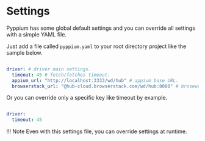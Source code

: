 # Settings

Pyppium has some global default settings and you can override all settings with a simple YAML file.

Just add a file called `pyppium.yaml` to your root directory project like the sample below.

```yaml

driver: # driver main settings.
  timeout: 45 # fetch/fetches timeout.
  appium_url: "http://localhost:3333/wd/hub" # appium base URL.
  browserstack_url: "@hub-cloud.browserstack.com/wd/hub:8080" # brosewrstack base url.

```


Or you can override only a specific key like timeout by example.

```yaml

driver:
  timeout: 45

```

!!! Note
    Even with this settings file, you can override settings at runtime.
